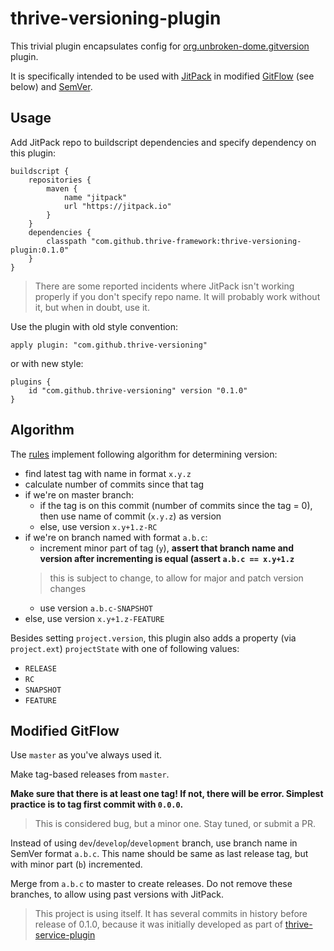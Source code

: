 # thrive-versioning-plugin

This trivial plugin encapsulates config for [org.unbroken-dome.gitversion](https://plugins.gradle.org/plugin/org.unbroken-dome.gitversion) plugin.

It is specifically intended to be used with [JitPack](https://jitpack.io) in modified 
[GitFlow](https://nvie.com/posts/a-successful-git-branching-model/) (see below) and [SemVer](https://semver.org/).

## Usage

Add JitPack repo to buildscript dependencies and specify dependency on this plugin:

    buildscript {
        repositories {
            maven {
                name "jitpack"
                url "https://jitpack.io"
            }
        }
        dependencies {
            classpath "com.github.thrive-framework:thrive-versioning-plugin:0.1.0"
        }
    }

> There are some reported incidents where JitPack isn't working properly if you don't specify repo name.
> It will probably work without it, but when in doubt, use it.

Use the plugin with old style convention:

    apply plugin: "com.github.thrive-versioning"

or with new style:

    plugins {
        id "com.github.thrive-versioning" version "0.1.0"
    }

## Algorithm

The [rules](/src/main/groovy/com/github/thriveframework/plugin/ThriveVersioningPlugin.groovy)
implement following algorithm for determining version:
- find latest tag with name in format `x.y.z`
- calculate number of commits since that tag
- if we're on master branch:
  - if the tag is on this commit (number of commits since the tag = 0), then use name of commit (`x.y.z`) as version
  - else, use version `x.y+1.z-RC` 
- if we're on branch named with format `a.b.c`:
  - increment minor part of tag (`y`), **assert that branch name and version after incrementing is equal (assert `a.b.c == x.y+1.z`**
  > this is subject to change, to allow for major and patch version changes
  - use version `a.b.c-SNAPSHOT`
- else, use version `x.y+1.z-FEATURE`

Besides setting `project.version`, this plugin also adds a property (via `project.ext`) `projectState` with one of following values:
- `RELEASE`
- `RC`
- `SNAPSHOT`
- `FEATURE`

## Modified GitFlow

Use `master` as you've always used it.

Make tag-based releases from `master`.

**Make sure that there is at least one tag! If not, there will be error. Simplest practice is to tag first commit with `0.0.0`.**
> This is considered bug, but a minor one. Stay tuned, or submit a PR.

Instead of using `dev`/`develop`/`development` branch, use branch name in SemVer format `a.b.c`. This name should be same as last release tag, but with minor part (`b`) incremented.

Merge from `a.b.c` to master to create releases. Do not remove these branches, to allow using past versions with JitPack.

> This project is using itself. It has several commits in history before release of 0.1.0,
> because it was initially developed as part of [thrive-service-plugin](https://github.com/thrive-framework/thrive-service-plugin)